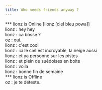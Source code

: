 ```yaml
---
title: Who needs friends anyway ?
---
```


*** lionz is Online [lionz [ciel bleu powa]]   
lionz : hey hey  
lionz : ca bosse ?  
oz : oui.  
lionz : c'est cool  
lionz : ici le ciel est incroyable, la neige aussi  
lionz : et ya personne sur les pistes  
lionz : et plein de suédoises en boite  
lionz : voila  
lionz : bonne fin de semaine  
*** lionz is Offline   
oz : je te déteste.

